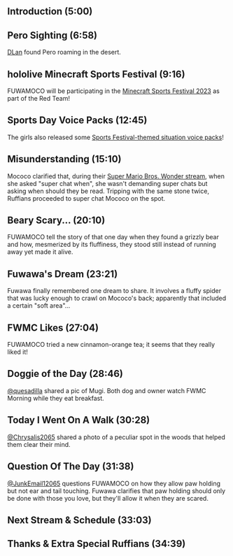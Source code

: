 ## Introduction (5:00)

## Pero Sighting (6:58)

[DLan](https://twitter.com/DylanMend/status/1695043836777566696) found Pero roaming in the desert.

## hololive Minecraft Sports Festival (9:16)

FUWAMOCO will be participating in the [Minecraft Sports Festival 2023](https://youtu.be/QBMF6LN1QyU) as part of the Red Team!

## Sports Day Voice Packs (12:45)

The girls also released some [Sports Festival-themed situation voice packs](https://shop.hololivepro.com/en/products/hololive_sportsfestival_voicepack)!

## Misunderstanding (15:10)

Mococo clarified that, during their [Super Mario Bros. Wonder stream](https://youtu.be/8ZEsc5JkeT0?t=8420), when she asked "super chat when", she wasn't demanding super chats but asking when should  they be read. Tripping with the same stone twice, Ruffians proceeded to super chat Mococo on the spot.

## Beary Scary... (20:10)

FUWAMOCO tell the story of that one day when they found a grizzly bear and how, mesmerized by its fluffiness, they stood still instead of running away yet made it alive.

## Fuwawa's Dream (23:21)

Fuwawa finally remembered one dream to share. It involves a fluffy spider that was lucky enough to crawl on Mococo's back; apparently that included a certain "soft area"...

## FWMC Likes (27:04)

FUWAMOCO tried a new cinnamon-orange tea; it seems that they really liked it!

## Doggie of the Day (28:46)

[@quesadilla](https://twitter.com/quesadilla/status/1719916670381400531) shared a pic of Mugi. Both dog and owner watch FWMC Morning while they eat breakfast.

## Today I Went On A Walk (30:28)

[@Chrysalis2065](https://twitter.com/Chrysalis2065/status/1719776029315641695) shared a photo of a peculiar spot in the woods that helped them clear their mind.

## Question Of The Day (31:38)

[@JunkEmail12065](https://twitter.com/JunkEmail12065/status/1715406283187134819) questions FUWAMOCO on how they allow paw holding but not ear and tail touching. Fuwawa clarifies that paw holding should only be done with those you love, but they'll allow it when they are scared.

## Next Stream & Schedule (33:03)

## Thanks & Extra Special Ruffians (34:39)
